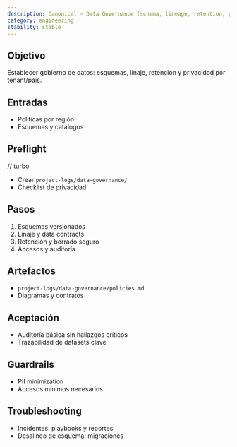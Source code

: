 ```yaml
---
description: Canonical — Data Governance (schema, lineage, retention, privacy)
category: engineering
stability: stable
---
```


## Objetivo
Establecer gobierno de datos: esquemas, linaje, retención y privacidad por tenant/país.

## Entradas
- Políticas por región
- Esquemas y catálogos

## Preflight
// turbo
- Crear `project-logs/data-governance/`
- Checklist de privacidad

## Pasos
1) Esquemas versionados
2) Linaje y data contracts
3) Retención y borrado seguro
4) Accesos y auditoría

## Artefactos
- `project-logs/data-governance/policies.md`
- Diagramas y contratos

## Aceptación
- Auditoría básica sin hallazgos críticos
- Trazabilidad de datasets clave

## Guardrails
- PII minimization
- Accesos mínimos necesarios

## Troubleshooting
- Incidentes: playbooks y reportes
- Desalineo de esquema: migraciones
